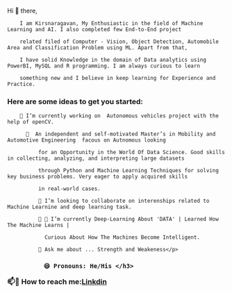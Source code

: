<p style= 'text-align: justify;'> Hi 👋 there, 
  
        I am Kirsnaragavan, My Enthusiastic in the field of Machine Learning and AI. I also completed few End-to-End project 
    
        related filed of Computer - Vision, Object Detection, Automobile Area and Classification Problem using ML. Apart from that,
    
        I have solid Knowledge in the domain of Data analytics using PowerBI, MySQL and R programming. I am always curious to learn
  
        something new and I believe in keep learning for Experience and Practice. 

</p>

<h3 align="left"> Here are some ideas to get you started:</h3>

<p style= 'text-align: justify;'> 
  
        🔭 I’m currently working on  Autonomous vehicles project with the help of openCV.

</p>

<p style= 'text-align: justify;'> 
  
          🌱  An independent and self-motivated Master’s in Mobility and Automotive Engineering  facous on Autnomous looking 
  
              for an Opportunity in the World Of Data Science. Good skills in collecting, analyzing, and interpreting large datasets 
  
              through Python and Machine Learning Techniques for solving key business problems. Very eager to apply acquired skills 
  
              in real-world cases.

</p>

<p style= 'text-align: justify;'> 
  
              👯 I’m looking to collaborate on interenships related to Machine Learnine and deep learning task.

</p>

<p style= 'text-align: justify;'> 
  
              👯 🤔 I’m currently Deep-Learning About 'DATA' | Learned How The Machine Learns |
    
                Curious About How The Machines Become Intelligent.

</p>

<p style= 'text-align: justify;'> 
  
              💬 Ask me about ... Strength and Weakeness</p>

<h3 align="left"> 
  
              😄 Pronouns: He/His </h3>


📫💬 How to reach me:[Linkdin](https://www.linkedin.com/in/arudpiragasam-krishnaragavan-a60590163/)




